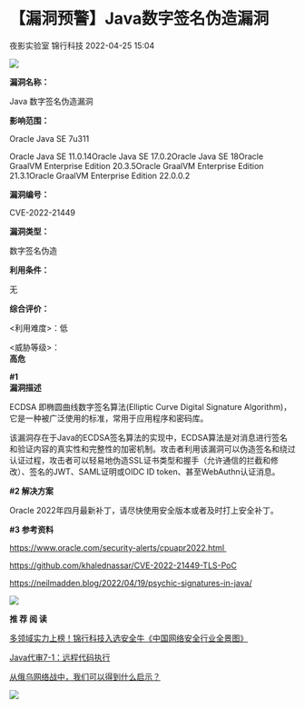 #  【漏洞预警】Java数字签名伪造漏洞   
夜影实验室  锦行科技   2022-04-25 15:04  
  
![](https://mmbiz.qpic.cn/mmbiz_gif/2CRGGNuQruCV8nvZkwfFAoxs0Vzayiaia1ZB7QyTIIzhGvyhibO21sBmDPuQicBGzfAgJKVCnPYc7zlLOaDlibLiawaw/640?wx_fmt=gif "")  
  
  
**漏洞名称：**  
  
Java 数字签名伪造漏洞  
  
**影响范围：**  
  
Oracle Java SE 7u311  
  
Oracle Java SE 11.0.14Oracle Java SE 17.0.2Oracle Java SE 18Oracle GraalVM Enterprise Edition 20.3.5Oracle GraalVM Enterprise Edition 21.3.1Oracle GraalVM Enterprise Edition 22.0.0.2  
  
**漏洞编号：**  
  
CVE-2022-21449  
  
**漏洞类型：**  
  
数字签名伪造  
  
**利用条件：**  
  
无  
  
**综合评价：**  
  
<利用难度>：低  
  
<威胁等级>：  
**高危**  
  
  
**#1**  
**漏洞描述**  
  
  
ECDSA 即椭圆曲线数字签名算法(Elliptic Curve Digital Signature Algorithm)，它是一种被广泛使用的标准，常用于应用程序和密码库。  
  
该漏洞存在于Java的ECDSA签名算法的实现中，ECDSA算法是对消息进行签名和验证内容的真实性和完整性的加密机制。攻击者利用该漏洞可以伪造签名和绕过认证过程，攻击者可以轻易地伪造SSL证书类型和握手（允许通信的拦截和修改）、签名的JWT、SAML证明或OIDC ID token、甚至WebAuthn认证消息。  
  
  
**#2 解决方案**  
  
  
Oracle 2022年四月最新补丁，请尽快使用安全版本或者及时打上安全补丁。  
  
  
**#3 参考资料**  
  
  
https://www.oracle.com/security-alerts/cpuapr2022.html   
  
https://github.com/khalednassar/CVE-2022-21449-TLS-PoC  
  
https://neilmadden.blog/2022/04/19/psychic-signatures-in-java/  
  
  
![](https://mmbiz.qpic.cn/mmbiz_gif/2CRGGNuQruD6rSnJpSL57NHjuX79JSjjyYviaibNeS3xmGzPfoict6VdnvyuYEq6JdjQqre3WkicWWU7hjpicS2ByibQ/640?wx_fmt=gif "")  
  
**推 荐 阅 读**  
  
  
  
  
[多领域实力上榜！锦行科技入选安全牛《中国网络安全行业全景图》](http://mp.weixin.qq.com/s?__biz=MzIxNTQxMjQyNg==&mid=2247489474&idx=1&sn=bef7b914312396ac7422c4691c0a3fcb&chksm=9799ec67a0ee657178190836a5101fc51afc32dbbfe281a62d0140b541d60ecb0fc017a5b7c0&scene=21#wechat_redirect)  
  
  
  
[Java代审7-1：远程代码执行](http://mp.weixin.qq.com/s?__biz=MzIxNTQxMjQyNg==&mid=2247489424&idx=1&sn=6db2594121e743a1a29e1ce94b52678b&chksm=9799ec35a0ee6523fbb239a23918805fec0e11f9b30bd1303259bdb53f9ea377d7061980ed5f&scene=21#wechat_redirect)  
  
  
  
[从俄乌网络战中，我们可以得到什么启示？](http://mp.weixin.qq.com/s?__biz=MzIxNTQxMjQyNg==&mid=2247489342&idx=1&sn=fb9a7b5c76496e3d164ef032555ca82a&chksm=9799ec9ba0ee658d502a7c0852ac54d4313653d9fd1ec5e6d945377b8cb125a297751268fc3f&scene=21#wechat_redirect)  
  
  
  
![](https://mmbiz.qpic.cn/mmbiz_gif/2CRGGNuQruBy67pKAiadAicicia5vPm2xla4zAiccf9wQm5dGGTWiaic61UXVZWCtnV8Vx2RNh2p2eHFnaSTJEhZ7LRxQ/640?wx_fmt=gif "")  
  
  
